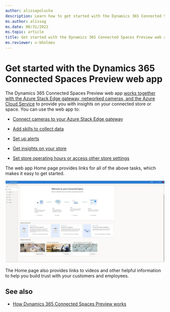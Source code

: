 ```yaml
---
author: alissapolucha
description: Learn how to get started with the Dynamics 365 Connected Spaces Preview web app
ms.author: alissag
ms.date: 08/31/2022
ms.topic: article
title: Get started with the Dynamics 365 Connected Spaces Preview web app
ms.reviewer: v-bholmes
---
```


# Get started with the Dynamics 365 Connected Spaces Preview web app

The Dynamics 365 Connected Spaces Preview web app [works together with the Azure Stack Edge gateway, networked cameras, and the Azure Cloud Service](how-cs-works.md) to provide you with insights on your connected store or space. You can use the web app to:

- [Connect cameras to your Azure Stack Edge gateway](cameras-connect.md)

- [Add skills to collect data](cameras-add-skills.md)

- [Set up alerts]()

- [Get insights on your store](web-app-get-insights.md)

- [Set store operating hours or access other store settings](web-app-set-operating-hours.md)

The web app Home page provides links for all of the above tasks, which makes it easy to get started.

![Screenshot of Connected Spaces Preview web app home page.](media/home-page.JPG "Screenshot of Connected Spaces Preview web app home page")

The Home page also provides links to videos and other helpful information to help you build trust with your customers and employees. 

## See also

- [How Dynamics 365 Connected Spaces Preview works](how-cs-works.md)
